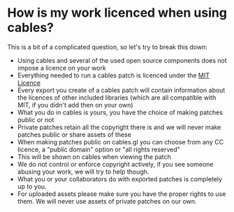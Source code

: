 # How is my work licenced when using cables?

This is a bit of a complicated question, so let's try to break this down:

- Using cables and several of the used open source components does not impose a licence on your work
- Everything needed to run a cables patch is licenced under the [MIT Licence](https://opensource.org/licenses/MIT)
- Every export you create of a cables patch will contain information about the licences of other included libraries (which are all compatible with MIT, if you didn't add then on your own)
- What you do in cables is yours, you have the choice of making patches public or not
- Private patches retain all the copyright there is and we will never make patches public or share assets of these
- When making patches public on cables.gl you can choose from any CC licence, a "public domain" option or "all rights reserved"
- This will be shown on cables when viewing the patch
- We do not control or enforce copyright actively, if you see someone abusing your work, we will try to help though.
- What you or your collaborators do with exported patches is completely up to you.
- For uploaded assets please make sure you have the proper rights to use them. We will never use assets of private patches on our own.
